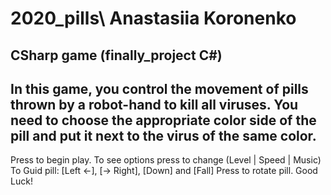 # 2020_pills\ Anastasiia Koronenko
CSharp game (finally_project С#)
-------------------------------
In this game, you control the movement of pills thrown by a robot-hand to kill all viruses. 
You need to choose the appropriate color side of the pill and put it next to the virus of the same color.
---------------------------------------------------------------------------------------------------------
Press <START> to begin play.
To see options press <CONTROL> to change (Level | Speed | Music)
To Guid pill: [Left <-], [-> Right], [Down] and [Fall]
Press <SPACE> to rotate pill.
Good Luck!
